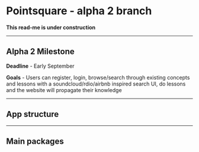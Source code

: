 # Pointsquare - alpha 2 branch #

**This read-me is under construction**

- - - -

## Alpha 2 Milestone ##
**Deadline** - Early September

**Goals** - Users can register, login, browse/search through existing concepts and lessons with a soundcloud/rdio/airbnb inspired search UI, do lessons and the website will propagate their knowledge

- - - -

## App structure ##

- - - -

## Main packages ##